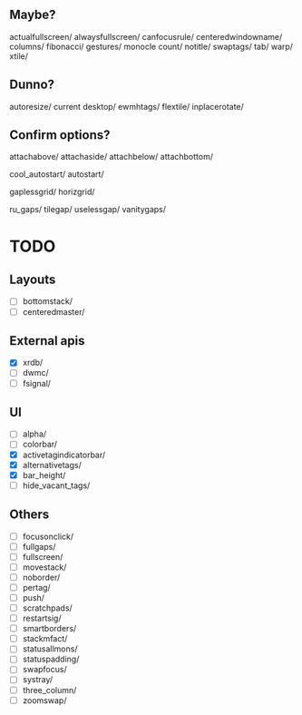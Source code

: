 ## Maybe?
actualfullscreen/
alwaysfullscreen/
canfocusrule/
centeredwindowname/
columns/
fibonacci/
gestures/
monocle count/
notitle/
swaptags/
tab/
warp/
xtile/

## Dunno?
autoresize/
current desktop/
ewmhtags/
flextile/
inplacerotate/

## Confirm options?
attachabove/
attachaside/
attachbelow/
attachbottom/

cool_autostart/
autostart/

gaplessgrid/
horizgrid/

ru_gaps/
tilegap/
uselessgap/
vanitygaps/


# TODO
## Layouts
  - [ ] bottomstack/
  - [ ] centeredmaster/
## External apis
  - [X] xrdb/
  - [ ] dwmc/
  - [ ] fsignal/
## UI
  - [ ] alpha/
  - [ ] colorbar/
  - [X] activetagindicatorbar/
  - [X] alternativetags/
  - [X] bar_height/
  - [ ] hide_vacant_tags/
## Others
  - [ ] focusonclick/
  - [ ] fullgaps/
  - [ ] fullscreen/
  - [ ] movestack/
  - [ ] noborder/
  - [ ] pertag/
  - [ ] push/
  - [ ] scratchpads/
  - [ ] restartsig/
  - [ ] smartborders/
  - [ ] stackmfact/
  - [ ] statusallmons/
  - [ ] statuspadding/
  - [ ] swapfocus/
  - [ ] systray/
  - [ ] three_column/
  - [ ] zoomswap/
